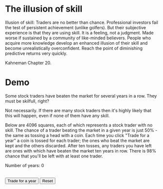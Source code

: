 # The illusion of skill

Illusion of skill: Traders are no better than chance. Professional investors fail the test of persistent achievement (unlike golfers). But their subjective experience is that they are using skill. It is a feeling, not a judgment. Made worse if sustained by a community of like-minded believers. People who acquire  more knowledge develop an enhanced illusion of their skill and become unrealistically overconfident. Reach the point of diminishing predictive returns very quickly.

Kahneman Chapter 20.

# Demo

Some stock traders have beaten the market for several years in a row. They must be skilfull, right?

Not necessarily. If there are many stock traders then it's highly likely that this will happen, even if none of them have any skill.

Below are 4096 squares, each of which represents a stock trader with no skill. The chance of a trader beating the market in a given year is just 50% - the same as tossing a head with a coin. Each time you click "Trade for a year" a coin is tossed for each trader; the ones who beat the market are kept and the others discarded. After ten tosses, any traders you have left are ones with which have beaten the market ten years in row. There is 98% chance that you'll be left with at least one trader.

Number of years: <span id="numYears">0</span>
<table id="traders"></table>
<button onclick="trade()">Trade for a year</button>
<button onclick="createTraders()">Reset</button>
<style>
  #traders td {width: 5px; height: 5px; padding: 0; border: 1px white solid; background-color: gray}
  #traders td.inactive {background-color: white}
</style>
<script>
  createTraders();
  function createTraders() {
    let row = "<tr>";
  	for (let n = 1; n <= 64; n++) row += "<td></td>";
  	row += "</tr>";
  	let rows = ""
  	for (let n = 1; n <= 64; n++) rows += row;
    document.getElementById("traders").innerHTML = rows;
    document.getElementById("numYears").innerHTML = 0;
  }
  function trade() {
    document.getElementById("numYears").innerHTML = parseInt(document.getElementById("numYears").innerHTML) + 1;
    document.querySelectorAll("td:not(.inactive)").forEach(function(x){
      if (Math.random() < 0.5) x.classList.add("inactive");
    });
  }
</script>